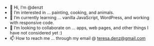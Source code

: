 - 👋 Hi, I’m @denzt
- 👀 I’m interested in ... painting, cooking, and animals.
- 🌱 I’m currently learning ... vanilla JavaScript, WordPress, and working with responsive code.
- 💞️ I’m looking to collaborate on ... apps, web pages, and other things I have not considered yet :)
- 📫 How to reach me ... through my email @  teresa.denz@gmail.com

<!---
denzt/denzt is a ✨ special ✨ repository because its `README.md` (this file) appears on your GitHub profile.
You can click the Preview link to take a look at your changes.
--->
